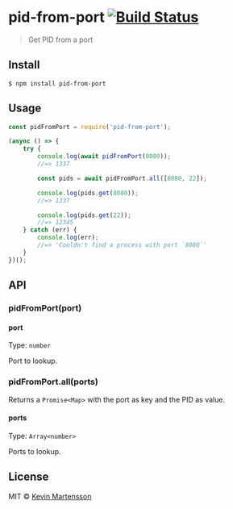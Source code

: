 # pid-from-port [![Build Status](https://travis-ci.org/kevva/pid-from-port.svg?branch=master)](https://travis-ci.org/kevva/pid-from-port)

> Get PID from a port


## Install

```
$ npm install pid-from-port
```


## Usage

```js
const pidFromPort = require('pid-from-port');

(async () => {
	try {
		console.log(await pidFromPort(8080));
		//=> 1337

		const pids = await pidFromPort.all([8080, 22]);

		console.log(pids.get(8080));
		//=> 1337

		console.log(pids.get(22));
		//=> 12345
	} catch (err) {
		console.log(err);
		//=> 'Couldn't find a process with port `8080`'
	}
})();
```


## API

### pidFromPort(port)

#### port

Type: `number`

Port to lookup.

### pidFromPort.all(ports)

Returns a `Promise<Map>` with the port as key and the PID as value.

#### ports

Type: `Array<number>`

Ports to lookup.


## License

MIT © [Kevin Martensson](https://github.com/kevva)
